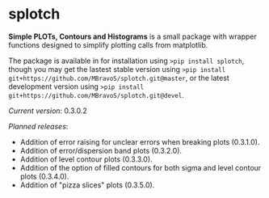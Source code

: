 # splotch
**Simple PLOTs, Contours and Histograms** is a small package with wrapper functions designed to simplify plotting calls from matplotlib.

The package is available in for installation using `>pip install splotch`, though you may get the lastest stable version using `>pip install git+https://github.com/MBravoS/splotch.git@master`, or the latest development version using `>pip install git+https://github.com/MBravoS/splotch.git@devel`.

*Current version*: 0.3.0.2

*Planned releases*:
* Addition of error raising for unclear errors when breaking plots (0.3.1.0).
* Addition of error/dispersion band plots (0.3.2.0).
* Addition of level contour plots (0.3.3.0).
* Addition of the option of filled contours for both sigma and level contour plots (0.3.4.0).
* Addition of "pizza slices" plots (0.3.5.0).
